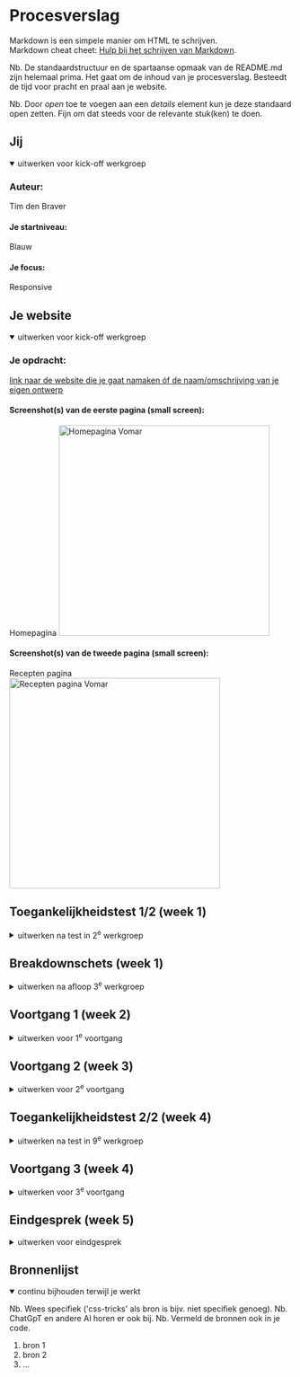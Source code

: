 # Procesverslag
Markdown is een simpele manier om HTML te schrijven.  
Markdown cheat cheet: [Hulp bij het schrijven van Markdown](https://github.com/adam-p/markdown-here/wiki/Markdown-Cheatsheet).

Nb. De standaardstructuur en de spartaanse opmaak van de README.md zijn helemaal prima. Het gaat om de inhoud van je procesverslag. Besteedt de tijd voor pracht en praal aan je website.

Nb. Door *open* toe te voegen aan een *details* element kun je deze standaard open zetten. Fijn om dat steeds voor de relevante stuk(ken) te doen.





## Jij

<details open>
  <summary>uitwerken voor kick-off werkgroep</summary>

  ### Auteur:
  Tim den Braver

  #### Je startniveau:
  Blauw

  #### Je focus:
  Responsive
 
</details>





## Je website

<details open>
  <summary>uitwerken voor kick-off werkgroep</summary>

  ### Je opdracht:
  [link naar de website die je gaat namaken óf de naam/omschrijving van je eigen ontwerp](https://www.vomar.nl)

  #### Screenshot(s) van de eerste pagina (small screen): 
  Homepagina 
  <img src="readme-images/Vomar Homescreen.jpg" width="375px" alt="Homepagina Vomar">

  #### Screenshot(s) van de tweede pagina (small screen):
  Recepten pagina  
  <img src="readme-images/Vomar Recepten screen.jpg" width="375px" alt="Recepten pagina Vomar">
 
</details>



## Toegankelijkheidstest 1/2 (week 1)

<details>
  <summary>uitwerken na test in 2<sup>e</sup> werkgroep</summary>

  ### Bevindingen
  Lijst met je bevindingen die in de test naar voren kwamen:

</details>



## Breakdownschets (week 1)

<details>
  <summary>uitwerken na afloop 3<sup>e</sup> werkgroep</summary>

  ### de hele pagina: 
  <img src="readme-images/dummy-plaatje.jpg" width="375px" alt="breakdown van de hele pagina">

  ### dynamisch deel (bijv menu): 
  <img src="readme-images/dummy-plaatje.jpg" width="375px" alt="breakdown van een dynamisch deel">

  ### wellicht nog een dynamisch deel (bijv filter): 
  <img src="readme-images/dummy-plaatje.jpg" width="375px" alt="breakdown van nog een dynamisch deel">

</details>





## Voortgang 1 (week 2)

<details>
  <summary>uitwerken voor 1<sup>e</sup> voortgang</summary>

  ### Stand van zaken
  hier dit ging goed & dit was lastig (neem ook screenshots op van delen van je website en code)


  ### Agenda voor meeting
  samen met je groepje opstellen

**Sanne:** Ik heb tot nu toe nog niet echt vragen...

**Maeren:** Ik heb wel een aantal vraagjes, maar ik ben ook nog niet zo ver.

**Bente:** Ik heb wat vragen over toegankelijkheid en het formaat van foto's.

**Jamie:** Ik wil vragen om te kijken naar mijn html en nog een ander vraagje.

**Ik (Tim):** Ik wil een paar dingen vragen over mijn HTML en CSS en de opbouw hiervan.


  ### Verslag van meeting
  hier na afloop snel de uitkomsten van de meeting vastleggen

  - Opbouw ziet er prima uit
  - Zorg ervoor dat wanneer je een langer css bestand heb je wel overzicht kunt behouden
  - Denk aan meer ruimtes tussen de elementen en groeperen wat bij wat hoort
  - Zet :root bovenaan met de kleuren erin zodat je met var() elke keer die bestaande kleur kunt ophalen

</details>





## Voortgang 2 (week 3)

<details>
  <summary>uitwerken voor 2<sup>e</sup> voortgang</summary>

  ### Stand van zaken
  Het opstellen en indelen van de website ging goed. Het stijlen van de website ging ook goed.
  Het menu maken is niet gelukt via de oefenopdracht op DLO.


  ### Agenda voor meeting
  samen met je groepje opstellen

**Stella:** Ik heb vragen over mijn hamburger menu.

**Maeren:** Ik heb vragen over mijn hamburger menu en een vraagje over hoe je een gedownload font op je website kan zetten.

**Bente:** Ik heb wat vragen over deze dingen: Responsive, Nav en uitklap menu, Grid voor foto galerij.

**Ik (Tim):** Ik heb ook vragen over mijn hamburger menu en hoe ik deze werkend kan maken.


  ### Verslag van meeting
  hier na afloop snel de uitkomsten van de meeting vastleggen

Feedback FED

-  De hanburgermenu button mag in javascript niet meer dan een paar regels bevatten en geen div
-  Alle Classes veranderen in Semantische HTML elementen
-  Lees meer linken naar Recepten pagina
-  Linkjes koppelen aan elke menu 
-  Outline ipv border gebruiken
-  Pseusoclasses checken
-  Animatie toevoegen aan sommige knoppen
-  Form - label voor zoekbalk
-  Button ‘zoek’ toevoegen aan rechterkant
-  Div mag alleen voor vormgeving
-  1 section om rode en kopjes eronder
-  Die kopjes allemaal articles
-  ‘Lees meer’ doorlinken naar recepten pagina
-  2 plaatjes van website pakken en dit zelf met css in elkaar zetten
-  Op DLO kijken voor tutorial drop down menu

</details>





## Toegankelijkheidstest 2/2 (week 4)

<details>
  <summary>uitwerken na test in 9<sup>e</sup> werkgroep</summary>

  ### Bevindingen
  Lijst met je bevindingen die in de test naar voren kwamen (geef ook aan wat er verbeterd is):

  - Er was geen zichtbare focus style voor interactieve elementen dat genavigeerd was via het toetsenbord. Dat heb ik gefixt door de :focus state aan de interactieve elementen toe te voegen.
  - 'Check of de dark / light mode ondersteund wordt.' -> Dit was niet zo, in de checklist heb ik ook 'No' omcirkeld. Maar ik heb dit naderhand toegevoegd aan mijn website.
  - 'Check of high-contrast mode ondersteud wordt.' -> Dit was ook niet zo, maar ik heb dit aangepast en heb het nu wel verwerkt in mijn website.

</details>





## Voortgang 3 (week 4)

<details>
  <summary>uitwerken voor 3<sup>e</sup> voortgang</summary>

  ### Stand van zaken
  hier dit ging goed & dit was lastig (neem ook screenshots op van delen van je website en code)


  ### Agenda voor meeting
  samen met je groepje opstellen

**Sanne:** Ik heb een vraag over mijn img in de h1.

**Bente:** Ik heb vragen over mijn footer, responsive, javascript en een paar kleine dingen op mijn website.

**Ik (Tim):** Ik heb vragen over responsive, over de focus state en nog een laatste check van mijn hele website.


  ### Verslag van meeting
  hier na afloop snel de uitkomsten van de meeting vastleggen

  - Label boven het invulveld van mijn form
  - Dark achtergrond toevoegen. Dark mode werkt nu wel, maar het ziet er nog niet echt uit als een dark mode.
  - Verander de dark mode in High contrast mode, je hoeft dan maar een paar dingen aan te passen.
  - Check contrast door -> inspecteren -> hover over het element. Check door Aa of Aaa.
  - Alles mooi responsive maken! Mooie plekken voor op desktop mode -> De teksten zo groot laten als op mobile en alleen de witrumtes ernaast laten meeveren.
  - Voeg de focusstate toe. :focus ipv :hover en dan bijvoorbeeld kleur van tekst laten veranderen of er een border omheen zetten.

</details>





## Eindgesprek (week 5)

<details>
  <summary>uitwerken voor eindgesprek</summary>

  ### Je uitkomst - karakteristiek screenshots:
  <img src="readme-images/dummy-plaatje.jpg" width="375px" alt="uitomst opdracht 1">


  ### Dit ging goed/Heb ik geleerd: 
  Korte omschrijving met plaatjes

  <img src="readme-images/dummy-plaatje.jpg" width="375px" alt="top">


  ### Dit was lastig/Is niet gelukt:
  Korte omschrijving met plaatjes

  <img src="readme-images/dummy-plaatje.jpg" width="375px" alt="bummer">
</details>





## Bronnenlijst

<details open>
  <summary>continu bijhouden terwijl je werkt</summary>

  Nb. Wees specifiek ('css-tricks' als bron is bijv. niet specifiek genoeg). 
  Nb. ChatGpT en andere AI horen er ook bij.
  Nb. Vermeld de bronnen ook in je code.

  1. bron 1
  2. bron 2
  3. ...

</details>
